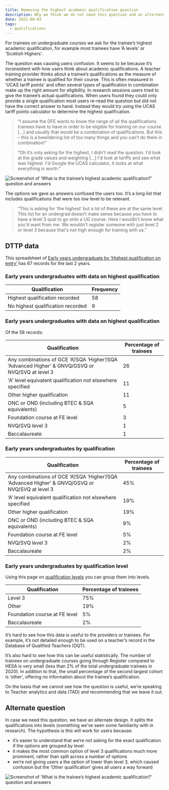 ```yaml
---
title: Removing the highest academic qualification question
description: Why we think we do not need this question and an alternate design if we do
date: 2021-08-03
tags:
  - qualifications
---
```


For trainees on undergraduate courses we ask for the trainee’s highest academic qualification, for example most trainees have ‘A levels’ or ‘Scottish Highers’.

The question was causing users confusion. It seems to be because it’s inconsistent with how users think about academic qualifications. A teacher training provider thinks about a trainee’s qualifications as the measure of whether a trainee is qualified for their course. This is often measured in ‘UCAS tariff points’ and often several types of qualification in combination make up the right amount for eligibility. In research sessions users tried to give the trainee’s actual qualifications. When users found they could only provide a single qualification most users re-read the question but did not have the correct answer to hand. Instead they would try using the UCAS tariff points calculator to determine the highest qualification.

> “I assume the DFE wants to know the range of all the qualifications trainees have to have in order to be eligible for training on our course [...] and usually that would be a combination of qualifications. But this – this is a bewildering list of too many things and you can't do them in combination!”

> “Oh it’s only asking for the highest, I didn't read the question. I'd look at the grade values and weighting [...] I'd look at tariffs and see what was highest. I'd Google the UCAS calculator, it looks at what everything is worth.”

![Screenshot of ‘What is the trainee’s highest academic qualification?’ question and answers](highest-academic-qualification-v1.png "Highest academic qualification — first iteration.")

The options we gave as answers confused the users too. It’s a long list that includes qualifications that were too low level to be relevant.

> “This is asking for ‘the highest’ but a lot of these are at the same level. This list for an undergrad doesn’t make sense because you have to have a level 3 qual to go onto a UG course. Here I wouldn't know what you'd want from me. We wouldn't register someone with just level 2 or level 3 because that's not high enough for training with us.”

## DTTP data

This spreadsheet of [Early years undergraduate by ‘Highest qualification on entry’](https://docs.google.com/spreadsheets/u/1/d/1fb2ialqhFKxVh8WZ8yeoeKkJrtcJNnUm/edit#gid=1730684280) has 67 records for the last 2 years.

### Early years undergraduates with data on highest qualification

| Qualification | Frequency |
| --- | --- |
| Highest qualification recorded | 58 |
| No highest qualification recorded | 9 |

### Early years undergraduates with data on highest qualification

Of the 58 records:

| Qualification | Percentage of trainees |
| --- | --- |
| Any combinations of GCE ‘A’/SQA ‘Higher’/SQA ‘Advanced Higher’ & GNVQ/GSVQ or NVQ/SVQ at level 3 | 26 |
| 'A' level equivalent qualification not elsewhere specified | 11 |
| Other higher qualification | 11 |
| ONC or OND (including BTEC & SQA equivalents) | 5 |
| Foundation course at FE level | 3 |
| NVQ/SVQ level 3 | 1 |
| Baccalaureate | 1 |

### Early years undergraduates by qualification

| Qualification | Percentage of trainees |
| --- | --- |
| Any combinations of GCE ‘A’/SQA ‘Higher’/SQA ‘Advanced Higher’ & GNVQ/GSVQ or NVQ/SVQ at level 3 | 45% |
| ‘A’ level equivalent qualification not elsewhere specified | 19% |
| Other higher qualification | 19% |
| ONC or OND (including BTEC & SQA equivalents) | 9% |
| Foundation course at FE level | 5% |
| NVQ/SVQ level 3 | 2% |
| Baccalaureate | 2% |

### Early years undergraduates by qualification level

Using this page on [qualification levels](https://www.gov.uk/what-different-qualification-levels-mean) you can group them into levels.

| Qualification | Percentage of trainees |
| --- | --- |
| Level 3 | 75% |
| Other | 19% |
| Foundation course at FE level | 5% |
| Baccalaureate | 2% |

It’s hard to see how this data is useful to the providers or trainees. For example, it’s not detailed enough to be used on a teacher’s record in the Database of Qualified Teachers (DQT).

It’s also hard to see how this can be useful statistically. The number of trainees on undergraduate courses going through Register compared to HESA is very small (less than 2% of the total undergraduate trainees in 2020). In addition to that, the small percentage of the second largest cohort is ‘other’, offering no information about the trainee’s qualification.

On the basis that we cannot see how the question is useful, we’re speaking to Teacher analytics and data (TAD) and recommending that we leave it out.

## Alternate question

In case we need this question, we have an alternate design. It splits the qualifications into levels (something we’ve seen some familiarity with in research). The hypothesis is this will work for users because:

- it’s easier to understand that we’re not asking for the exact qualification if the options are grouped by level
- it makes the most common option of level 3 qualifications much more prominent, rather than split across a number of options
- we’re not giving users a the option of lower than level 3, which caused confusion but the ‘Other qualification’ gives all users a way forward

![Screenshot of ‘What is the trainee’s highest academic qualification?’ question and answers](highest-academic-qualification-v2.png "Highest academic qualification — second iteration.")
